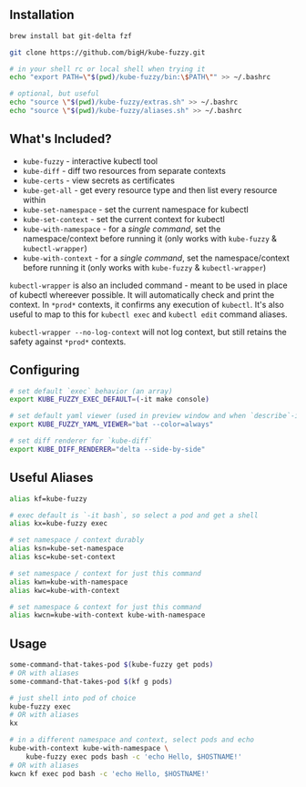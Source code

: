 ## Installation

```bash
brew install bat git-delta fzf

git clone https://github.com/bigH/kube-fuzzy.git

# in your shell rc or local shell when trying it
echo "export PATH=\"$(pwd)/kube-fuzzy/bin:\$PATH\"" >> ~/.bashrc

# optional, but useful
echo "source \"$(pwd)/kube-fuzzy/extras.sh" >> ~/.bashrc
echo "source \"$(pwd)/kube-fuzzy/aliases.sh" >> ~/.bashrc
```

## What's Included?

- `kube-fuzzy` - interactive kubectl tool
- `kube-diff` - diff two resources from separate contexts
- `kube-certs` - view secrets as certificates
- `kube-get-all` - get every resource type and then list every resource within
- `kube-set-namespace` - set the current namespace for kubectl
- `kube-set-context` - set the current context for kubectl
- `kube-with-namespace` - for a _single command_, set the namespace/context before running it (only works with `kube-fuzzy` & `kubectl-wrapper`)
- `kube-with-context` - for a _single command_, set the namespace/context before running it (only works with `kube-fuzzy` & `kubectl-wrapper`)

`kubectl-wrapper` is also an included command - meant to be used in place of kubectl whereever possible. It will automatically check and print the context. In `*prod*` contexts, it confirms any execution of `kubectl`. It's also useful to map to this for `kubectl exec` and `kubectl edit` command aliases.

`kubectl-wrapper --no-log-context` will not log context, but still retains the safety against `*prod*` contexts.

## Configuring

```bash
# set default `exec` behavior (an array)
export KUBE_FUZZY_EXEC_DEFAULT=(-it make console)

# set default yaml viewer (used in preview window and when `describe`-ing)
export KUBE_FUZZY_YAML_VIEWER="bat --color=always"

# set diff renderer for `kube-diff`
export KUBE_DIFF_RENDERER="delta --side-by-side"
```

## Useful Aliases

```bash
alias kf=kube-fuzzy

# exec default is `-it bash`, so select a pod and get a shell
alias kx=kube-fuzzy exec

# set namespace / context durably
alias ksn=kube-set-namespace
alias ksc=kube-set-context

# set namespace / context for just this command
alias kwn=kube-with-namespace
alias kwc=kube-with-context

# set namespace & context for just this command
alias kwcn=kube-with-context kube-with-namespace
```

## Usage

```bash
some-command-that-takes-pod $(kube-fuzzy get pods)
# OR with aliases
some-command-that-takes-pod $(kf g pods)

# just shell into pod of choice
kube-fuzzy exec
# OR with aliases
kx

# in a different namespace and context, select pods and echo 
kube-with-context kube-with-namespace \
    kube-fuzzy exec pods bash -c 'echo Hello, $HOSTNAME!'
# OR with aliases
kwcn kf exec pod bash -c 'echo Hello, $HOSTNAME!'
```
